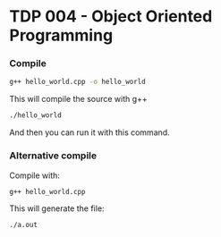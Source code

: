 # TDP 004 - Object Oriented Programming

### Compile 

```bash
g++ hello_world.cpp -o hello_world
```
This will compile the source with g++

```bash
./hello_world
```
And then you can run it with this command. 


### Alternative compile
Compile with:
```bash
g++ hello_world.cpp
```
This will generate the file:
```bash
./a.out
```

